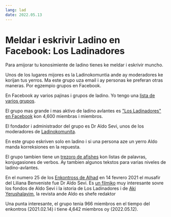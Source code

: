 ```yaml
---
lang: lad
date: 2022.05.13
---
```

# Meldar i eskrivir Ladino en Facebook: Los Ladinadores

Para amijorar tu konosimiente de ladino tienes ke meldar i eskrivir muncho.

Unos de los lugares mijores es la Ladinokomuntia ande ay moderadores ke korijan tus yerros.
Ma este grupo uza email i ay personas ke preferan otras maneras.
Por egzempio grupos en Facebook.


En Facebook ay varios pajinas i grupos de ladino. Yo tengo una [lista de varios grupos](https://ladino.szabgab.com/en/ladino-on-facebook).

El grupo mas grande i mas aktivo de ladino avlantes es ["Los Ladinadores" en Facebook](https://www.facebook.com/groups/ladinadores) kon 4,600 miembras i miembros.

El fondador i administrador del grupo es Dr Aldo Sevi, unos de los moderadores de [Ladinokomunita](https://ladinokomunita.groups.io/).

En este grupo eskriven solo en ladino i si una persona aze un yerro Aldo manda korreksiones en la repuesta.



El grupo tambien tiene un [trezoro de afishes](https://www.facebook.com/groups/ladinadores/learning_content) kon listas de palavras, konjugasiones de verbos.
Ay tambien algunos tekstos para varias niveles de ladino-avlantes.


En el numero 25 de los [Enkontross de Alhad](https://esefarad.com/TV/) en 14 fevrero 2021 el musafir del Liliana Benveniste fue Dr Aldo Sevi.
Es [un filmiko](https://youtu.be/USm8YXO0s6g?rel=0) muy interesante sovre los fondos de Aldo Sevi i la istoria de Los Ladinadores
i de [Aki Yerushalayim](https://yerushalayimaki.wixsite.com/ladino/), la revista ande Aldo es shefe redaktor

Una punta interesante, el grupo tenia 966 miembros en el tiempo del enkontros (2021.02.14) i tiene 4,642 miembros oy (2022.05.12).
